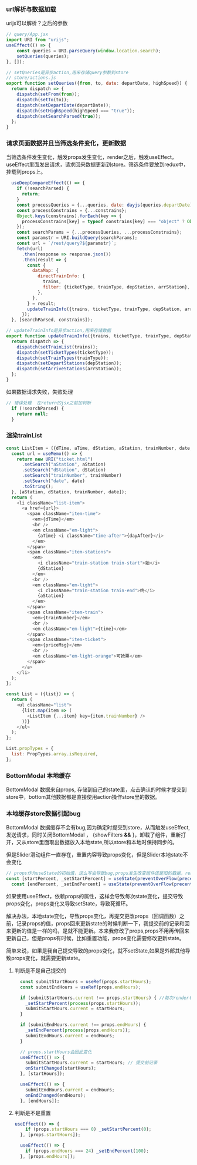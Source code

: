 ### url解析与数据加载

urijs可以解析？之后的参数

```js
// query/App.jsx
import URI from "urijs";
useEffect(() => {
    const queries = URI.parseQuery(window.location.search);
    setQueries(queries);
}, []);
```

```js
// setQueries是异步action,用来存储query参数到store
// store/actions.js
export function setQueries({from, to, date: departDate, highSpeed}) {
  return dispatch => {
    dispatch(setFrom(from));
    dispatch(setTo(to));
    dispatch(setDepartDate(departDate));
    dispatch(setHighSpeed(highSpeed === "true"));
    dispatch(setSearchParsed(true));
  };
}
```

### 请求页面数据并且当筛选条件变化，更新数据

当筛选条件发生变化，触发props发生变化，render之后，触发useEffect，useEffect里面发出请求，请求回来数据更新到store。筛选条件要放到redux中，挂载到props上。

```js
  useDeepCompareEffect(() => {
    if (!searchParsed) {
      return;
    }
    const processQueries = {...queries, date: dayjs(queries.departDate).format("YYYY-MM-DD")};
    const processConstrains = {...constrains};
    Object.keys(constrains).forEach(key => {
      processConstrains[key] = typeof constrains[key] === "object" ? Object.keys(constrains[key]).join() : constrains[key];
    });
    const searchParams = {...processQueries, ...processConstrains};
    const paramstr = URI.buildQuery(searchParams);
    const url = `/rest/query?${paramstr}`;
    fetch(url)
      .then(response => response.json())
      .then(result => {
        const {
          dataMap: {
            directTrainInfo: {
              trains,
              filter: {ticketType, trainType, depStation, arrStation},
            },
          },
        } = result;
        updateTrainInfo({trains, ticketType, trainType, depStation, arrStation});
      });
  }, [searchParsed, constrains]);
```

```js
// updateTrainInfo是异步action,用来存储数据
export function updateTrainInfo({trains, ticketType, trainType, depStation, arrStation}) {
  return dispatch => {
    dispatch(setTrainList(trains));
    dispatch(setTicketTypes(ticketType));
    dispatch(setTrainTypes(trainType));
    dispatch(setDepartStations(depStation));
    dispatch(setArriveStations(arrStation));
  };
}
```

如果数据请求失败，失败处理

```js
// 错误处理  在return的jsx之前加判断
  if (!searchParsed) {
    return null;
  }
```

### 渲染trainList

```js
const ListItem = ({dTime, aTime, dStation, aStation, trainNumber, date, time, priceMsg, dayAfter}) => {
  const url = useMemo(() => {
    return new URI("ticket.html")
      .setSearch("aStation", aStation)
      .setSearch("dStation", dStation)
      .setSearch("trainNumber", trainNumber)
      .setSearch("date", date)
      .toString();
  }, [aStation, dStation, trainNumber, date]);
  return (
    <li className="list-item">
      <a href={url}>
        <span className="item-time">
          <em>{dTime}</em>
          <br />
          <em className="em-light">
            {aTime} <i className="time-after">{dayAfter}</i>
          </em>
        </span>
        <span className="item-stations">
          <em>
            <i className="train-station train-start">始</i>
            {dStation}
          </em>
          <br />
          <em className="em-light">
            <i className="train-station train-end">终</i>
            {aStation}
          </em>
        </span>
        <span className="item-train">
          <em>{trainNumber}</em>
          <br />
          <em className="em-light">{time}</em>
        </span>
        <span className="item-ticket">
          <em>{priceMsg}</em>
          <br />
          <em className="em-light-orange">可抢票</em>
        </span>
      </a>
    </li>
  );
};

const List = ({list}) => {
  return (
    <ul className="list">
      {list.map(item => (
        <ListItem {...item} key={item.trainNumber} />
      ))}
    </ul>
  );
};

List.propTypes = {
  list: PropTypes.array.isRequired,
};
```

### BottomModal 本地缓存

BottomModal 数据来自props, 存储到自己的state里，点击确认的时候才提交到store中，bottom其他数据都是直接使用action操作store里的数据。

### 本地缓存store数据引起bug

BottomModal 数据缓存不会有bug,因为确定时提交到store，从而触发useEffect,发送请求，同时关闭BottomModal ， {showFilters **&&** <BottomModal />}，卸载了组件，重新打开，又从store里面取出数据放入本地state,所以store和本地时保持同步的。

但是Slider滑动组件一直存在，重置内容导致props变化，但是Slider本地state不会变化

```js
// props作为useState的初始值，这么写会导致bug,props发生改变组件还是旧的数据，render之后还是旧的数据
const [startPercent, _setStartPercent] = useState(preventOverFlow(precent(props.startHours)));
  const [endPercent, _setEndPercent] = useState(preventOverFlow(precent(props.endHours)));
```

如果使用useEffect，依赖props的属性，这样会导致每次state变化，提交导致props变化，props变化又导致setState，导致死循环。

解决办法，本地state变化，导致props变化，再提交更改props（回调函数）之前，记录props的值，props回来更新state的时候判断一下，我提交前的记录和回来更新的值是一样的吗，是就不能更新。本来我修改了props,props不用再传回来更新自己，但是props有时候，比如重置功能，props变化需要修改更新state。

简单来说，如果是我自己提交导致的props变化，就不setState,如果是外部其他导致props变化，就需要更新state。

1. 判断是不是自己提交的

   ```js
     const submitStartHours = useRef(props.startHours);
     const submitEndHours = useRef(props.endHours);
   
     if (submitStartHours.current !== props.startHours) { //每次render判断是不是自己提交的，不是，就更新state
       _setStartPercent(process(props.startHours));
       submitStartHours.current = startHours;
     }
   
     if (submitEndHours.current !== props.endHours) {
       _setEndPercent(process(props.endHours));
       submitEndHours.current = endHours;
     }
   
     // props.startHours会因此变化
     useEffect(() => {
       submitStartHours.current = startHours; // 提交前记录
       onStartChanged(startHours);
     }, [startHours]);
   
     useEffect(() => {
       submitEndHours.current = endHours;
       onEndChanged(endHours);
     }, [endHours]);
   ```

   

2. 判断是不是重置

   ```js
   useEffect(() => {
       if (props.startHours === 0) _setStartPercent(0);
     }, [props.startHours]);
   
     useEffect(() => {
       if (props.endHours === 24) _setEndPercent(100);
     }, [props.endHours]);
   ```

   